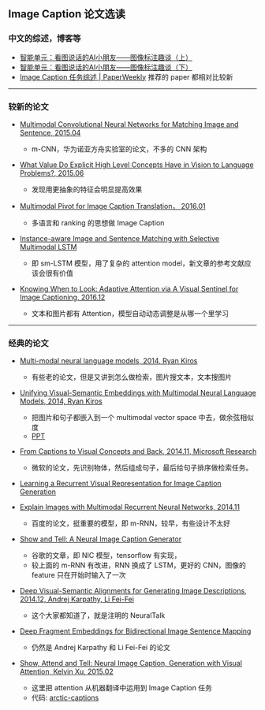 ## Image Caption 论文选读

### 中文的综述，博客等

- [智能单元：看图说话的AI小朋友——图像标注趣谈（上）](https://zhuanlan.zhihu.com/p/22408033)
- [智能单元：看图说话的AI小朋友——图像标注趣谈（下）](https://zhuanlan.zhihu.com/p/22520434)
- [Image Caption 任务综述 | PaperWeekly](http://mp.weixin.qq.com/s?src=3&timestamp=1489138990&ver=1&signature=xSUpxVgIS-RRb0fh0XqX0q*PNbsdKBcgbJv2mguLz0ZoSLmVqVwoVW9OPkLGQ1PWJLdPxCRiZgFCWEkoZBlD5pC**mH7Z4VpF3GvNzpLi1TK221p1Sfd3iHROtqAmwQMRxkMKDCxyotOOXnHPTqKTwc9nkIUQzyyTkzg75jqqzI=) 推荐的 paper 都相对比较新

---

### 较新的论文

- [Multimodal Convolutional Neural Networks for Matching Image and Sentence, 2015.04](https://arxiv.org/abs/1504.06063)
  - m-CNN，华为诺亚方舟实验室的论文，不多的 CNN 架构

- [What Value Do Explicit High Level Concepts Have in Vision to Language Problems?, 2015.06](https://arxiv.org/abs/1506.01144)
  - 发现用更抽象的特征会明显提高效果

- [Multimodal Pivot for Image Caption Translation， 2016.01](https://arxiv.org/abs/1601.03916)
  - 多语言和 ranking 的思想做 Image Caption 

- [Instance-aware Image and Sentence Matching with Selective Multimodal LSTM](https://arxiv.og/pdf/1611.05588)
  - 即 sm-LSTM 模型，用了复杂的 attention model，新文章的参考文献应该会很有价值

- [Knowing When to Look: Adaptive Attention via A Visual Sentinel for Image Captioning, 2016.12](https://arxiv.org/abs/1612.01887)
  - 文本和图片都有 Attention，模型自动动态调整是从哪一个里学习

---

### 经典的论文

- [Multi-modal neural language models, 2014, Ryan Kiros](http://www.cs.toronto.edu/~rkiros/papers/mnlm2013.pdf)
  - 有些老的论文，但是又讲到怎么做检索，图片搜文本，文本搜图片

- [Unifying Visual-Semantic Embeddings with Multimodal Neural Language Models, 2014, Ryan Kiros](https://arxiv.org/abs/1411.2539)
  - 把图片和句子都嵌入到一个 multimodal vector space 中去，做余弦相似度
  - [PPT](http://www.cs.toronto.edu/~fidler/slides/2017/CSC2539/DavidMadras-CSC2539.pdf)

- [From Captions to Visual Concepts and Back, 2014.11, Microsoft Research](https://arxiv.org/abs/1411.4952)
  - 微软的论文，先识别物体，然后组成句子，最后给句子排序做检索任务。

- [Learning a Recurrent Visual Representation for Image Caption Generation](https://arxiv.org/abs/1411.5654)

- [Explain Images with Multimodal Recurrent Neural Networks, 2014.11](https://arxiv.org/abs/1410.1090)
  - 百度的论文，挺重要的模型，即 m-RNN，较早，有些设计不太好

- [Show and Tell: A Neural Image Caption Generator](https://arxiv.org/abs/1411.4555)
  - 谷歌的文章，即 NIC 模型，tensorflow 有实现，
  - 较上面的 m-RNN 有改进，RNN 换成了 LSTM，更好的 CNN，图像的 feature 只在开始时输入了一次

- [Deep Visual-Semantic Alignments for Generating Image Descriptions, 2014.12, Andrej Karpathy, Li Fei-Fei](https://arxiv.org/abs/1412.2306)
  - 这个大家都知道了，就是注明的 NeuralTalk

- [Deep Fragment Embeddings for Bidirectional Image Sentence Mapping](https://arxiv.org/abs/1406.5679)
  - 仍然是 Andrej Karpathy 和 Li Fei-Fei 的论文

- [Show, Attend and Tell: Neural Image Caption, Generation with Visual Attention, Kelvin Xu, 2015.02](https://arxiv.org/abs/1502.03044)
  - 这里把 attention 从机器翻译中运用到 Image Caption 任务
  - 代码: [arctic-captions](https://github.com/kelvinxu/arctic-captions)

